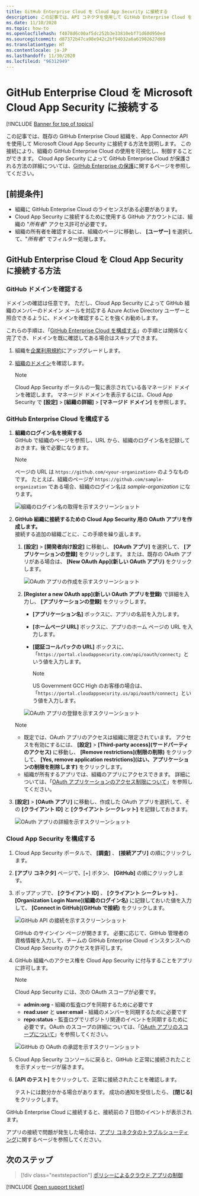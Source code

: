 ```yaml
---
title: GitHub Enterprise Cloud を Cloud App Security に接続する
description: この記事では、API コネクタを使用して GitHub Enterprise Cloud を Cloud App Security に接続し、使用状況を表示および制御する方法について説明します。
ms.date: 11/10/2020
ms.topic: how-to
ms.openlocfilehash: f4078d6c00af5dc252b3e33810ebf71d60d950ed
ms.sourcegitcommit: d87372b47ca98e942c2bf94032a6a61902627d69
ms.translationtype: HT
ms.contentlocale: ja-JP
ms.lasthandoff: 11/30/2020
ms.locfileid: "96312949"
---
```

# <a name="connect-github-enterprise-cloud-to-microsoft-cloud-app-security"></a>GitHub Enterprise Cloud を Microsoft Cloud App Security に接続する

[!INCLUDE [Banner for top of topics](includes/banner.md)]

この記事では、既存の GitHub Enterprise Cloud 組織を、App Connector API を使用して Microsoft Cloud App Security に接続する方法を説明します。 この接続により、組織の GitHub Enterprise Cloud の使用を可視化し、制御することができます。 Cloud App Security によって GitHub Enterprise Cloud が保護される方法の詳細については、[GitHub Enterprise の保護](protect-github.md)に関するページを参照してください。

## <a name="prerequisites"></a>[前提条件]

- 組織に GitHub Enterprise Cloud のライセンスがある必要があります。
- Cloud App Security に接続するために使用する GitHub アカウントには、組織の "*所有者*" アクセス許可が必要です。
- 組織の所有者を確認するには、組織のページに移動し、 **[ユーザー]** を選択して、"*所有者*" でフィルター処理します。

## <a name="how-to-connect-github-enterprise-cloud-to-cloud-app-security"></a>GitHub Enterprise Cloud を Cloud App Security に接続する方法

### <a name="verify-your-github-domains"></a>GitHub ドメインを確認する

ドメインの確認は任意です。 ただし、Cloud App Security によって GitHub 組織のメンバーのドメイン メールを対応する Azure Active Directory ユーザーと照合できるように、ドメインを確認することを強くお勧めします。

これらの手順は、「[GitHub Enterprise Cloud を構成する](#configure-github-enterprise-cloud)」の手順とは関係なく完了でき、ドメインを既に確認してある場合はスキップできます。

1. 組織を[企業利用規約](https://help.github.com/en/github/setting-up-and-managing-organizations-and-teams/upgrading-to-the-corporate-terms-of-service)にアップグレードします。
1. [組織のドメイン](https://help.github.com/en/github/setting-up-and-managing-organizations-and-teams/verifying-your-organizations-domain)を確認します。

    > [!NOTE]
    > Cloud App Security ポータルの一覧に表示されている各マネージド ドメインを確認します。 マネージド ドメインを表示するには、Cloud App Security で **[設定]**  >  **[組織の詳細]**  >  **[マネージド ドメイン]** を参照します。

### <a name="configure-github-enterprise-cloud"></a>GitHub Enterprise Cloud を構成する

1. **組織のログイン名を検索する**  
GitHub で組織のページを参照し、URL から、組織のログイン名を記録しておきます。後で必要になります。

    > [!NOTE]
    > ページの URL は `https://github.com/<your-organization>` のようなものです。 たとえば、組織のページが `https://github.com/sample-organization` である場合、組織のログイン名は *sample-organization* になります。

    ![組織のログイン名の取得を示すスクリーンショット](media/connect-github-org-login-name.png)

1. **GitHub 組織に接続するための Cloud App Security 用の OAuth アプリを作成します。**  
接続する追加の組織ごとに、この手順を繰り返します。

    1. **[設定]**  >  **[開発者向け設定]** に移動し、 **[OAuth アプリ]** を選択して、 **[アプリケーションの登録]** をクリックします。 または、既存の OAuth アプリがある場合は、 **[New OAuth App]\(新しい OAuth アプリ\)** をクリックします。

        ![OAuth アプリの作成を示すスクリーンショット](media/connect-github-create-oauth-app.png)

    1. **[Register a new OAuth app]\(新しい OAuth アプリを登録\)** で詳細を入力し、 **[アプリケーションの登録]** をクリックします。
        - **[アプリケーション名]** ボックスに、アプリの名前を入力します。
        - **[ホームページ URL]** ボックスに、アプリのホーム ページの URL を入力します。
        - **[認証コールバックの URL]** ボックスに、「`https://portal.cloudappsecurity.com/api/oauth/connect`」という値を入力します。

            > [!NOTE]
            > US Government GCC High のお客様の場合は、「`https://portal.cloudappsecurity.us/api/oauth/connect`」という値を入力します。

        ![OAuth アプリの登録を示すスクリーンショット](media/connect-github-register-oauth-app.png)

    > [!NOTE]
    >
    > - 既定では、OAuth アプリのアクセスは組織に限定されています。 アクセスを有効にするには、 **[設定]**  >  **[Third-party access]\(サードパーティのアクセス\)** に移動し、 **[Remove restrictions]\(制限の削除\)** をクリックして、 **[Yes, remove application restrictions]\(はい、アプリケーションの制限を削除します\)** をクリックします。
    > - 組織が所有するアプリでは、組織のアプリにアクセスできます。 詳細については、「[OAuth アプリケーションのアクセス制限について](https://help.github.com/en/github/setting-up-and-managing-organizations-and-teams/about-oauth-app-access-restrictions)」を参照してください。

1. **[設定]**  >  **[OAuth アプリ]** に移動し、作成した OAuth アプリを選択して、その **[クライアント ID]** と **[クライアント シークレット]** を記録しておきます。

    ![OAuth アプリの詳細を示すスクリーンショット](media/connect-github-oauth-app-details.png)

### <a name="configure-cloud-app-security"></a>Cloud App Security を構成する

1. Cloud App Security ポータルで、 **[調査]** 、 **[接続アプリ]** の順にクリックします。

1. **[アプリ コネクタ]** ページで、[+] ボタン、 **[GitHub]** の順にクリックします。

1. ポップアップで、 **[クライアント ID]** 、 **[クライアント シークレット]** 、 **[Organization Login Name]\(組織のログイン名\)** に記録しておいた値を入力して、 **[Connect in GitHub]\(GitHub で接続\)** をクリックします。

    ![GitHub API の接続を示すスクリーンショット](media/connect-github-connect-app.png)

    GitHub のサインイン ページが開きます。 必要に応じて、GitHub 管理者の資格情報を入力して、チームの GitHub Enterprise Cloud インスタンスへの Cloud App Security のアクセスを許可します。

1. GitHub 組織へのアクセス権を Cloud App Security に付与することをアプリに許可します。

    > [!NOTE]
    > Cloud App Security には、次の OAuth スコープが必要です。
    >
    > - **admin:org** - 組織の監査ログを同期するために必要です
    > - **read:user** と **user:email** - 組織のメンバーを同期するために必要です
    > - **repo:status** - 監査ログでリポジトリ関連のイベントを同期するために必要です。OAuth のスコープの詳細については、「[OAuth アプリのスコープについて](https://developer.github.com/apps/building-oauth-apps/understanding-scopes-for-oauth-apps/)」を参照してください。

    ![GitHub の OAuth の承認を示すスクリーンショット](media/connect-github-authorize-app.png)

1. Cloud App Security コンソールに戻ると、GitHub と正常に接続されたことを示すメッセージが届きます。

1. **[API のテスト]** をクリックして、正常に接続されたことを確認します。

    テストには数分かかる場合があります。 成功の通知を受信したら、 **[閉じる]** をクリックします。

GitHub Enterprise Cloud に接続すると、接続前の 7 日間のイベントが表示されます。

アプリの接続で問題が発生した場合は、[アプリ コネクタのトラブルシューティング](troubleshooting-api-connectors-using-error-messages.md)に関するページを参照してください。

## <a name="next-steps"></a>次のステップ

> [!div class="nextstepaction"]
> [ポリシーによるクラウド アプリの制御](control-cloud-apps-with-policies.md)

[!INCLUDE [Open support ticket](includes/support.md)]

